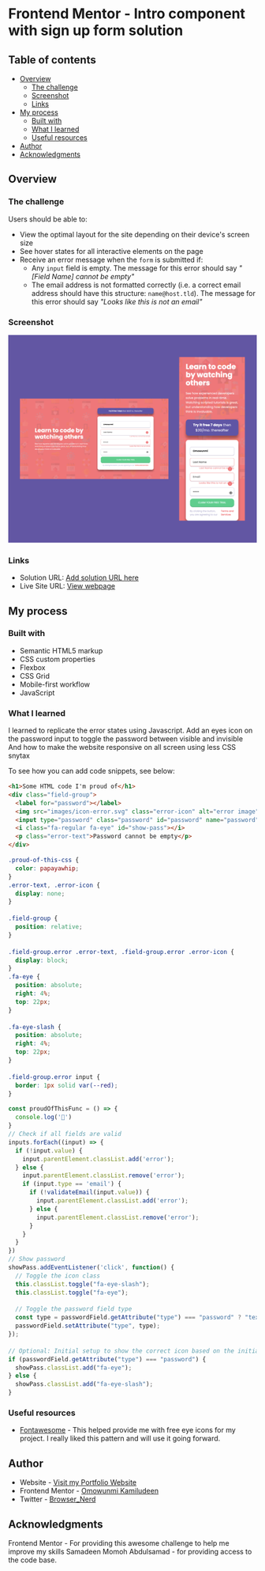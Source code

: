 # Frontend Mentor - Intro component with sign up form solution

## Table of contents

- [Overview](#overview)
  - [The challenge](#the-challenge)
  - [Screenshot](#screenshot)
  - [Links](#links)
- [My process](#my-process)
  - [Built with](#built-with)
  - [What I learned](#what-i-learned)
  - [Useful resources](#useful-resources)
- [Author](#author)
- [Acknowledgments](#acknowledgments)

## Overview

### The challenge

Users should be able to:

- View the optimal layout for the site depending on their device's screen size
- See hover states for all interactive elements on the page
- Receive an error message when the `form` is submitted if:
  - Any `input` field is empty. The message for this error should say *"[Field Name] cannot be empty"*
  - The email address is not formatted correctly (i.e. a correct email address should have this structure: `name@host.tld`). The message for this error should say *"Looks like this is not an email"*

### Screenshot

![](./images/readme-image.png)

### Links

- Solution URL: [Add solution URL here](https://your-solution-url.com)
- Live Site URL: [View webpage](https://omowunmikamil.github.io/intro-component-with-signup/)

## My process

### Built with

- Semantic HTML5 markup
- CSS custom properties
- Flexbox
- CSS Grid
- Mobile-first workflow
- JavaScript

### What I learned

I learned to replicate the error states using Javascript.
Add an eyes icon on the password input to toggle the password between visible and invisible
And how to make the website responsive on all screen using less CSS  snytax

To see how you can add code snippets, see below:

```html
<h1>Some HTML code I'm proud of</h1>
<div class="field-group">
  <label for="password"></label>
  <img src="images/icon-error.svg" class="error-icon" alt="error image">
  <input type="password" class="password" id="password" name="password" placeholder="Password" />
  <i class="fa-regular fa-eye" id="show-pass"></i>
  <p class="error-text">Password cannot be empty</p>
</div>
```
```css
.proud-of-this-css {
  color: papayawhip;
}
.error-text, .error-icon {
  display: none;
}

.field-group {
  position: relative;
}

.field-group.error .error-text, .field-group.error .error-icon {
  display: block;
}
.fa-eye {
  position: absolute;
  right: 4%;
  top: 22px;
}

.fa-eye-slash {
  position: absolute;
  right: 4%;
  top: 22px;
}

.field-group.error input {
  border: 1px solid var(--red);
}
```
```js
const proudOfThisFunc = () => {
  console.log('🎉')
}
// Check if all fields are valid
inputs.forEach((input) => {
  if (!input.value) {
    input.parentElement.classList.add('error');
  } else {
    input.parentElement.classList.remove('error');
    if (input.type == 'email') {
      if (!validateEmail(input.value)) {
        input.parentElement.classList.add('error');
      } else {
        input.parentElement.classList.remove('error');
      }
    }
  }
})
// Show password
showPass.addEventListener('click', function() {
  // Toggle the icon class
  this.classList.toggle("fa-eye-slash");
  this.classList.toggle("fa-eye");

  // Toggle the password field type
  const type = passwordField.getAttribute("type") === "password" ? "text" : "password";
  passwordField.setAttribute("type", type);
});

// Optional: Initial setup to show the correct icon based on the initial state
if (passwordField.getAttribute("type") === "password") {
  showPass.classList.add("fa-eye");  
} else {
  showPass.classList.add("fa-eye-slash");
}
```

### Useful resources

- [Fontawesome](fontawesome.com) - This helped provide me with free eye icons for my project. I really liked this pattern and will use it going forward.

## Author

- Website - [Visit my Portfolio Website](https://omowunmikamil.tech)
- Frontend Mentor - [Omowunmi Kamiludeen](https://www.frontendmentor.io/profile/Omowunmikamil)
- Twitter - [Browser_Nerd](https://www.twitter.com/@Browser_Nerd)

## Acknowledgments

Frontend Mentor - For providing this awesome challenge to help me improve my skills
Samadeen Momoh Abdulsamad - for providing access to the code base.
